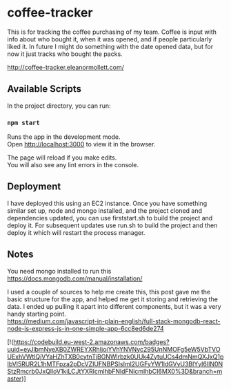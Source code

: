 # coffee-tracker

This is for tracking the coffee purchasing of my team. Coffee is input with info about who bought it, when it was opened, and if people particularly liked it. In future I might do something with the date opened data, but for now it just tracks who bought the packs.

http://coffee-tracker.eleanormollett.com/


## Available Scripts

In the project directory, you can run:

### `npm start`

Runs the app in the development mode.<br>
Open [http://localhost:3000](http://localhost:3000) to view it in the browser.

The page will reload if you make edits.<br>
You will also see any lint errors in the console.

## Deployment
I have deployed this using an EC2 instance. Once you have something similar set up, node and mongo installed, and the project cloned and dependencies updated, you can use firststart.sh to build the project and deploy it. For subsequent updates use run.sh to build the project and then deploy it which will restart the process manager.

## Notes

You need mongo installed to run this
https://docs.mongodb.com/manual/installation/

I used a couple of sources to help me create this, this post gave me the basic structure for the app, and helped me get it storing and retrieving the data. I ended up pulling it apart into different components, but it was a very handy starting point.<br>
https://medium.com/javascript-in-plain-english/full-stack-mongodb-react-node-js-express-js-in-one-simple-app-6cc8ed6de274

[!(https://codebuild.eu-west-2.amazonaws.com/badges?uuid=eyJlbmNyeXB0ZWREYXRhIjoiYVhYNVNyc295UnNMOFg5eW5VbTVOUExhVWtlQjVYaHZhTXB0cytnTjBGNWlrbzk0UUk4ZytuUCs4dmNmQXJxQ1pIbVl5RUR2L1hMTFpza2pDcVZIUFNBPSIsIml2UGFyYW1ldGVyU3BlYyI6IlN0NStzRmcrb0JxQlloV1kiLCJtYXRlcmlhbFNldFNlcmlhbCI6MX0%3D&branch=master)]
